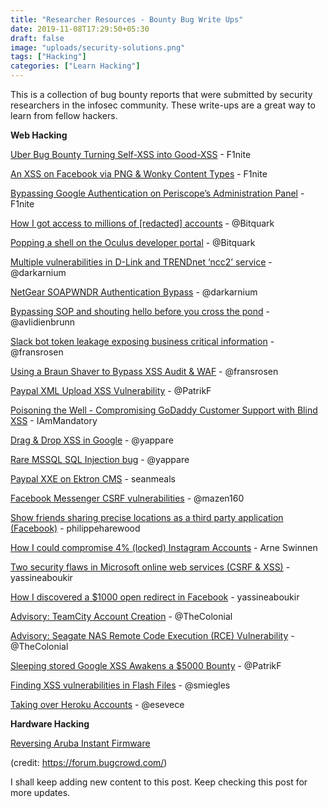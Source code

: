 ```yaml
---
title: "Researcher Resources - Bounty Bug Write Ups"
date: 2019-11-08T17:29:50+05:30
draft: false
image: "uploads/security-solutions.png"
tags: ["Hacking"]
categories: ["Learn Hacking"]
---
```


This is a collection of bug bounty reports that were submitted by security researchers in the infosec community. These write-ups are a great way to learn from fellow hackers.

<b>Web Hacking</b>

[Uber Bug Bounty Turning Self-XSS into Good-XSS](https://whitton.io/articles/uber-turning-self-xss-into-good-xss/) - F1nite

[An XSS on Facebook via PNG & Wonky Content Types](https://whitton.io/articles/xss-on-facebook-via-png-content-types/) - F1nite

[Bypassing Google Authentication on Periscope’s Administration Panel](https://whitton.io/articles/bypassing-google-authentication-on-periscopes-admin-panel/) - F1nite

[How I got access to millions of [redacted] accounts](https://bitquark.co.uk/blog/2016/02/09/how_i_got_access_to_millions_of_redacted_accounts) - @Bitquark

[Popping a shell on the Oculus developer portal](https://bitquark.co.uk/blog/2014/08/31/popping_a_shell_on_the_oculus_developer_portal) - @Bitquark

[Multiple vulnerabilities in D-Link and TRENDnet ‘ncc2’ service](http://www.kernelpicnic.net/2015/02/26/D-Link-and-TRENDnet-ncc2-service.html) - @darkarnium

[NetGear SOAPWNDR Authentication Bypass](http://www.kernelpicnic.net/2015/02/11/NetGear-SOAPWNDR-Authentication-Bypass.html) - @darkarnium

[Bypassing SOP and shouting hello before you cross the pond](https://labs.detectify.com/2016/03/17/bypassing-sop-and-shouting-hello-before-you-cross-the-pond/) - @avlidienbrunn

[Slack bot token leakage exposing business critical information](https://labs.detectify.com/2016/04/28/slack-bot-token-leakage-exposing-business-critical-information/) - @fransrosen

[Using a Braun Shaver to Bypass XSS Audit & WAF](https://blog.bugcrowd.com/guest-blog-using-a-braun-shaver-to-bypass-xss-audit-and-waf-by-frans-rosen-detectify) - @fransrosen

[Paypal XML Upload XSS Vulnerability](https://blog.it-securityguard.com/bugbounty-papyal-xml-upload-cross-site-scripting-vulnerability/) - @PatrikF

[Poisoning the Well - Compromising GoDaddy Customer Support with Blind XSS](https://thehackerblog.com/poisoning-the-well-compromising-godaddy-customer-support-with-blind-xss/index.html) - IAmMandatory

[Drag & Drop XSS in Google](http://c0rni3sm.blogspot.com/2016/04/drag-drop-xss-in-google.html) - @yappare

[Rare MSSQL SQL Injection bug](http://c0rni3sm.blogspot.com/2016/02/a-quite-rare-mssql-injection.html) - @yappare

[Paypal XXE on Ektron CMS](https://seanmelia.files.wordpress.com/2015/12/paypal-xxe-doc.pdf) - seanmeals

[Facebook Messenger CSRF vulnerabilities](http://blog.mazinahmed.net/2015/06/facebook-messenger-multiple-csrf.html) - @mazen160

[Show friends sharing precise locations as a third party application (Facebook)](http://philippeharewood.com/show-friends-sharing-precise-locations-as-a-third-party-application/) - philippeharewood

[How I could compromise 4% (locked) Instagram Accounts](https://www.arneswinnen.net/2016/03/how-i-could-compromise-4-locked-instagram-accounts/) - Arne Swinnen

[Two security flaws in Microsoft online web services (CSRF & XSS)](http://yassineaboukir.com/blog/two-security-flaws-in-microsoft-online-web-services/) - yassineaboukir

[How I discovered a $1000 open redirect in Facebook](http://yassineaboukir.com/blog/how-i-discovered-a-1000-open-redirect-in-facebook/) - yassineaboukir

[Advisory: TeamCity Account Creation](https://beyondbinary.io/articles/teamcity-account-creation/) - @TheColonial

[Advisory: Seagate NAS Remote Code Execution (RCE) Vulnerability](https://beyondbinary.io/articles/seagate-nas-rce/) - @TheColonial

[Sleeping stored Google XSS Awakens a $5000 Bounty](https://blog.it-securityguard.com/bugbounty-sleeping-stored-google-xss-awakens-a-5000-bounty/) - @PatrikF

[Finding XSS vulnerabilities in Flash Files](https://olivierbeg.com/finding-xss-vulnerabilities-in-flash-files/) - @smiegles

[Taking over Heroku Accounts](http://esevece.github.io/2016/06/01/taking-over-heroku-accounts.html) - @esevece

<b>Hardware Hacking</b>

[Reversing Aruba Instant Firmware](https://www.serializing.me/2015/10/21/reversing-aruba-instant-firmware/) 

(credit: https://forum.bugcrowd.com/)

I shall keep adding new content to this post. Keep checking this post for more updates.